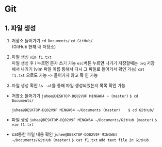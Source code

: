 ﻿# Git 

## 1. 파일 생성

 1. 저장소 들어가기 
      ``cd Documents/``
      ``cd GitHub/``  
      (GitHub 현재 내 저장소)
      
 2. 파일 생성 
    ``vim f1.txt``  
     파일 생성 후 i 누르면 문자 쓰기 가능
     ``esc``버튼 누르면 나가기 
     저장할때는 ``:wq`` 저장해서 나가기 
     (vim 파일 이름 통해서 다시 그 파일로 들어가서       확인 가능)
   ``cat f1.txt`` 으로도 가능 -> 들어가지 않고  확   인 가능
   
 3. 파일 생성 확인 
   ``ls -al``를 통해 파일 생성되었는지 목록 확인 가능

  

 - 저장소 들어가기 
    ``juhee@DESKTOP-DQ02V9F MINGW64 ~ (master)``
    ``$ cd Documents/``
    
    ``juhee@DESKTOP-DQ02V9F MINGW64 ~/Documents (master) ``
  ``  $ cd GitHub/``
  
 - 파일 생성
      ``juhee@DESKTOP-DQ02V9F MINGW64 ~/Documents/GitHub (master)``
``$ vim f1.txt``

 - cat통한 파일 내용 확인 
 ``juhee@DESKTOP-DQ02V9F MINGW64 ~/Documents/GitHub (master)``
``$ cat f1.txt``
``add text file in GitHub``
